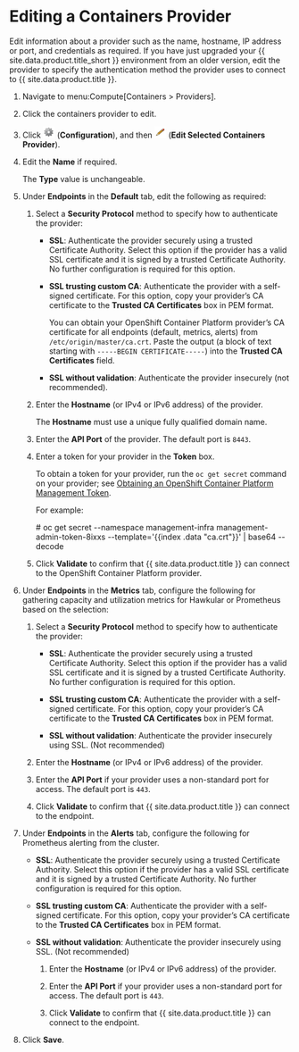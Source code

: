 # Editing a Containers Provider

Edit information about a provider such as the name, hostname, IP address
or port, and credentials as required. If you have just upgraded your
{{ site.data.product.title_short }} environment from an older version, edit the
provider to specify the authentication method the provider uses to
connect to {{ site.data.product.title }}.

1.  Navigate to menu:Compute\[Containers \> Providers\].

2.  Click the containers provider to edit.

3.  Click ![Configuration](../images/1847.png) (**Configuration**), and
    then ![Edit Selected Containers Provider](../images/1851.png) (**Edit
    Selected Containers Provider**).

4.  Edit the **Name** if required.

    <div class="note">

    The **Type** value is unchangeable.

    </div>

5.  Under **Endpoints** in the **Default** tab, edit the following as
    required:

    1.  Select a **Security Protocol** method to specify how to
        authenticate the provider:

          - **SSL**: Authenticate the provider securely using a trusted
            Certificate Authority. Select this option if the provider
            has a valid SSL certificate and it is signed by a trusted
            Certificate Authority. No further configuration is required
            for this option.

          - **SSL trusting custom CA**: Authenticate the provider with a
            self-signed certificate. For this option, copy your
            provider’s CA certificate to the **Trusted CA
            Certificates** box in PEM format.

            <div class="note">

            You can obtain your OpenShift Container Platform provider’s
            CA certificate for all endpoints (default, metrics, alerts)
            from `/etc/origin/master/ca.crt`. Paste the output (a block
            of text starting with `-----BEGIN CERTIFICATE-----`) into
            the **Trusted CA Certificates** field.

            </div>

          - **SSL without validation**: Authenticate the provider
            insecurely (not recommended).

    2.  Enter the **Hostname** (or IPv4 or IPv6 address) of the
        provider.

        <div class="important">

        The **Hostname** must use a unique fully qualified domain name.

        </div>

    3.  Enter the **API Port** of the provider. The default port is
        `8443`.

    4.  Enter a token for your provider in the **Token** box.

        <div class="note">

        To obtain a token for your provider, run the `oc get secret`
        command on your provider; see [Obtaining an OpenShift Container
        Platform Management
        Token](https://www.manageiq.org/docs/reference/latest/managing_providers/index.html#obtaining-an-openshift-container-platform-management-token).

        For example:

        \# oc get secret --namespace management-infra
        management-admin-token-8ixxs --template='{{index .data
        "ca.crt"}}' | base64 --decode

        </div>

    5.  Click **Validate** to confirm that {{ site.data.product.title }} can connect
        to the OpenShift Container Platform provider.

6.  Under **Endpoints** in the **Metrics** tab, configure the following
    for gathering capacity and utilization metrics for Hawkular or
    Prometheus based on the selection:

    1.  Select a **Security Protocol** method to specify how to
        authenticate the provider:

          - **SSL**: Authenticate the provider securely using a trusted
            Certificate Authority. Select this option if the provider
            has a valid SSL certificate and it is signed by a trusted
            Certificate Authority. No further configuration is required
            for this option.

          - **SSL trusting custom CA**: Authenticate the provider with a
            self-signed certificate. For this option, copy your
            provider’s CA certificate to the **Trusted CA
            Certificates** box in PEM format.

          - **SSL without validation**: Authenticate the provider
            insecurely using SSL. (Not recommended)

    2.  Enter the **Hostname** (or IPv4 or IPv6 address) of the
        provider.

    3.  Enter the **API Port** if your provider uses a non-standard port
        for access. The default port is `443`.

    4.  Click **Validate** to confirm that {{ site.data.product.title }} can connect
        to the endpoint.

7.  Under **Endpoints** in the **Alerts** tab, configure the following
    for Prometheus alerting from the cluster.

      - **SSL**: Authenticate the provider securely using a trusted
        Certificate Authority. Select this option if the provider has a
        valid SSL certificate and it is signed by a trusted Certificate
        Authority. No further configuration is required for this option.

      - **SSL trusting custom CA**: Authenticate the provider with a
        self-signed certificate. For this option, copy your provider’s
        CA certificate to the **Trusted CA Certificates** box in PEM
        format.

      - **SSL without validation**: Authenticate the provider insecurely
        using SSL. (Not recommended)

        1.  Enter the **Hostname** (or IPv4 or IPv6 address) of the
            provider.

        2.  Enter the **API Port** if your provider uses a non-standard
            port for access. The default port is `443`.

        3.  Click **Validate** to confirm that {{ site.data.product.title }} can
            connect to the endpoint.

8.  Click **Save**.
